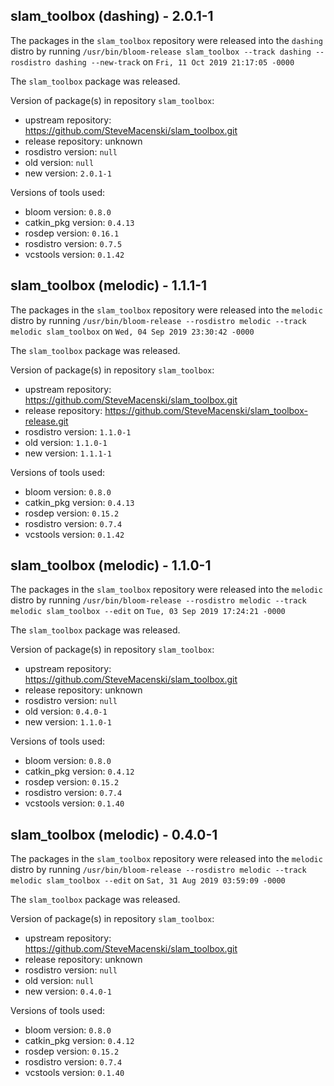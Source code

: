 ## slam_toolbox (dashing) - 2.0.1-1

The packages in the `slam_toolbox` repository were released into the `dashing` distro by running `/usr/bin/bloom-release slam_toolbox --track dashing --rosdistro dashing --new-track` on `Fri, 11 Oct 2019 21:17:05 -0000`

The `slam_toolbox` package was released.

Version of package(s) in repository `slam_toolbox`:

- upstream repository: https://github.com/SteveMacenski/slam_toolbox.git
- release repository: unknown
- rosdistro version: `null`
- old version: `null`
- new version: `2.0.1-1`

Versions of tools used:

- bloom version: `0.8.0`
- catkin_pkg version: `0.4.13`
- rosdep version: `0.16.1`
- rosdistro version: `0.7.5`
- vcstools version: `0.1.42`


## slam_toolbox (melodic) - 1.1.1-1

The packages in the `slam_toolbox` repository were released into the `melodic` distro by running `/usr/bin/bloom-release --rosdistro melodic --track melodic slam_toolbox` on `Wed, 04 Sep 2019 23:30:42 -0000`

The `slam_toolbox` package was released.

Version of package(s) in repository `slam_toolbox`:

- upstream repository: https://github.com/SteveMacenski/slam_toolbox.git
- release repository: https://github.com/SteveMacenski/slam_toolbox-release.git
- rosdistro version: `1.1.0-1`
- old version: `1.1.0-1`
- new version: `1.1.1-1`

Versions of tools used:

- bloom version: `0.8.0`
- catkin_pkg version: `0.4.13`
- rosdep version: `0.15.2`
- rosdistro version: `0.7.4`
- vcstools version: `0.1.42`


## slam_toolbox (melodic) - 1.1.0-1

The packages in the `slam_toolbox` repository were released into the `melodic` distro by running `/usr/bin/bloom-release --rosdistro melodic --track melodic slam_toolbox --edit` on `Tue, 03 Sep 2019 17:24:21 -0000`

The `slam_toolbox` package was released.

Version of package(s) in repository `slam_toolbox`:

- upstream repository: https://github.com/SteveMacenski/slam_toolbox.git
- release repository: unknown
- rosdistro version: `null`
- old version: `0.4.0-1`
- new version: `1.1.0-1`

Versions of tools used:

- bloom version: `0.8.0`
- catkin_pkg version: `0.4.12`
- rosdep version: `0.15.2`
- rosdistro version: `0.7.4`
- vcstools version: `0.1.40`


## slam_toolbox (melodic) - 0.4.0-1

The packages in the `slam_toolbox` repository were released into the `melodic` distro by running `/usr/bin/bloom-release --rosdistro melodic --track melodic slam_toolbox --edit` on `Sat, 31 Aug 2019 03:59:09 -0000`

The `slam_toolbox` package was released.

Version of package(s) in repository `slam_toolbox`:

- upstream repository: https://github.com/SteveMacenski/slam_toolbox.git
- release repository: unknown
- rosdistro version: `null`
- old version: `null`
- new version: `0.4.0-1`

Versions of tools used:

- bloom version: `0.8.0`
- catkin_pkg version: `0.4.12`
- rosdep version: `0.15.2`
- rosdistro version: `0.7.4`
- vcstools version: `0.1.40`


